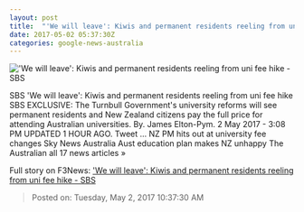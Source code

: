 ```yaml
---
layout: post
title:  "'We will leave': Kiwis and permanent residents reeling from uni fee hike - SBS"
date: 2017-05-02 05:37:30Z
categories: google-news-australia
---
```


!['We will leave': Kiwis and permanent residents reeling from uni fee hike - SBS](http://www.sbs.com.au/news/sites/sbs.com.au.news/files/20160922001283992585-original.jpg)

SBS 'We will leave': Kiwis and permanent residents reeling from uni fee hike SBS EXCLUSIVE: The Turnbull Government's university reforms will see permanent residents and New Zealand citizens pay the full price for attending Australian universities. By. James Elton-Pym. 2 May 2017 - 3:08 PM UPDATED 1 HOUR AGO. Tweet ... NZ PM hits out at university fee changes Sky News Australia Aust education plan makes NZ unhappy The Australian all 17 news articles »


Full story on F3News: ['We will leave': Kiwis and permanent residents reeling from uni fee hike - SBS](http://www.f3nws.com/n/KMmhGD)

> Posted on: Tuesday, May 2, 2017 10:37:30 AM
